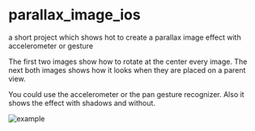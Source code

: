 # parallax_image_ios
a short project which shows hot to create a parallax image effect with accelerometer or gesture

The first two images show how to rotate at the center every image. The next both images shows how it looks when they are placed on a parent view.

You could use the accelerometer or the pan gesture recognizer. Also it shows the effect with shadows and without.

![example](https://thumbs.gfycat.com/DisgustingNervousCurlew-size_restricted.gif)


